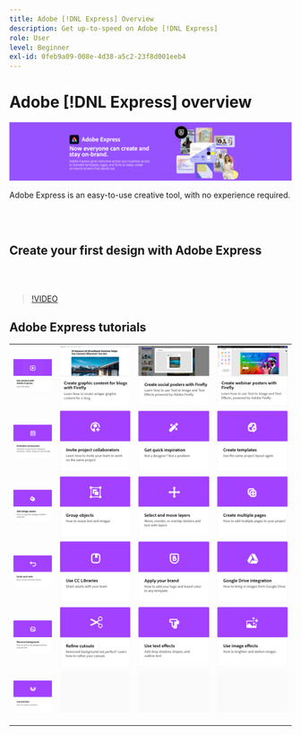 ```yaml
---
title: Adobe [!DNL Express] Overview
description: Get up-to-speed on Adobe [!DNL Express]
role: User
level: Beginner
exl-id: 0feb9a09-008e-4d38-a5c2-23f8d001eeb4
---
```

# Adobe [!DNL Express] overview

![Express Hero Image](../assets/Express.png)

Adobe Express is an easy-to-use creative tool, with no experience required. 

<br>&nbsp;

## Create your first design with Adobe Express

<br>&nbsp;

>[!VIDEO](https://video.tv.adobe.com/v/3420225?quality=12&learn=on&hidetitle=true)

## Adobe Express tutorials

<table style="table-layout:fixed">
<tr>
   <td>
      <a href="get-started.md">
         <img alt="Get started with Adobe Express" src="assets/get-started.png" />
      </a>
  </td>
  <td>
      <a href="create-blog-graphics.md">
         <img alt="Create blog graphics with Firefly" src="assets/blog-graphic.png" />
      </a>
  </td>
  <td>
      <a href="create-social-posters.md">
         <img alt="Create social posters with Firefly" src="assets/social-firefly.png" />
      </a>
  </td>
  <td>
      <a href="create-webinar-poster.md">
         <img alt="Create webinar posters with Firefly" src="assets/webinar-poster.png" />
      </a>
  </td>
</tr>
<tr>
 <td>
      <a href="schedule.md">
         <img alt="Schedule social posts" src="assets/schedule.png" />
      </a>
  </td>
 <td>
   <a href="collaborate.md">
      <img alt="Invite project collaborators" src="assets/collaborate.png" />
   </a>
  </td>
 <td>
      <a href="get-inspiration.md">
         <img alt="Get quick inspiration" src="assets/inspiration.png" />
      </a>
  </td>
  <td>
   <a href="create-templates.md">
      <img alt="Create templates" src="assets/templates.png" />
   </a>
  </td>
</tr>
<tr>
<td>
      <a href="add-design-assets.md">
         <img alt="Add design assets" src="assets/design-assets.png" />
      </a>
  </td>
 <td>
      <a href="group-objects.md">
         <img alt="Group objects" src="assets/group-objects.png" />
      </a>
  </td>
  <td>
      <a href="layers.md">
         <img alt="Select and move layers" src="assets/layers.png" />
      </a>
  </td>
  <td>
      <a href="multiple-pages.md">
         <img alt="Create multiple pages" src="assets/multiple-pages.png" />
      </a>
  </td>
</tr>
<tr>
   <td>
      <a href="undo-redo.md">
         <img alt="Undo and redo" src="assets/undo-redo.png" />
      </a>
   </td>
 <td>
      <a href="cc-libraries.md">
         <img alt="Use CC Libraries" src="assets/cc-libraries.png" />
      </a>
  </td>
 <td>
      <a href="brand.md">
         <img alt="Apply your brand" src="assets/brand.png" />
      </a>
  </td>
  <td>
      <a href="google-drive.md">
         <img alt="Google Drive integration" src="assets/google-drive.png" />
      </a>
  </td>
</tr>
<tr>
  <td>
      <a href="remove-background.md">
         <img alt="Remove background" src="assets/background.png" />
      </a>
  </td>
  <td>
      <a href="refine-cutout.md">
         <img alt="Refine a cutout" src="assets/cutouts.png" />
      </a>
  </td>
  <td>
      <a href="text-effects.md">
         <img alt="Use text effects" src="assets/text-effects.png" />
      </a>
  </td>
  <td>
      <a href="image-effects.md">
         <img alt="Use image effects" src="assets/image-effects.png" />
      </a>
  </td>
</tr>
<tr>
   <td>
      <a href="create-curved-text.md">
         <img alt="Create curved text" src="assets/curved-text.png" />
      </a>
   </td>
   <td>
      <img alt="Spacer" src="../assets/Gray_thumbnail.png" />
      <div>
      <br>
   </td>
   <td>
      <img alt="Spacer" src="../assets/Gray_thumbnail.png" />
      <div>
      <br>
   </td>
   <td>
      <img alt="Spacer" src="../assets/Gray_thumbnail.png" />
      <div>
      <br>
   </td>
</tr>
</table>
